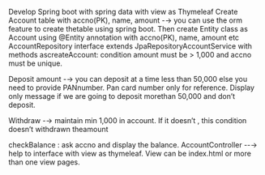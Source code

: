 Develop Spring boot with spring data with view as Thymeleaf
Create Account table with accno(PK), name, amount -→ you can use the orm feature to create thetable using spring boot.
Then create Entity class as Account using @Entity annotation with accno(PK), name, amount etc
AccountRepository interface extends JpaRepositoryAccountService with methods ascreateAccount: condition amount must be > 1,000 and accno must be unique.

Deposit amount -→ you can deposit at a time less than 50,000 else you need to provide PANnumber. Pan card number only for reference. 
Display only message if we are going to deposit morethan 50,000 and don’t deposit.

Withdraw -→ maintain min 1,000 in account. 
If it doesn’t , this condition doesn’t withdrawn theamount

checkBalance : ask accno and display the balance.
AccountController --→ help to interface with view as thymeleaf.
View can be index.html or more than one view pages.


